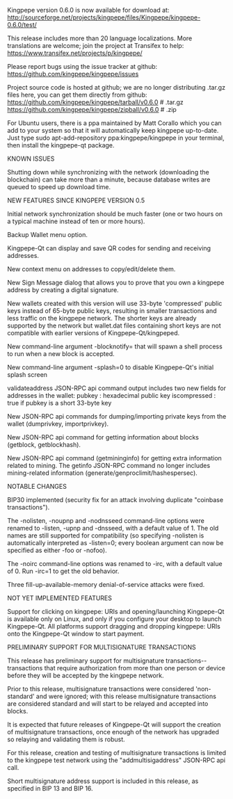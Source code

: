 Kingpepe version 0.6.0 is now available for download at:
http://sourceforge.net/projects/kingpepe/files/Kingpepe/kingpepe-0.6.0/test/

This release includes more than 20 language localizations.
More translations are welcome; join the
project at Transifex to help:
https://www.transifex.net/projects/p/kingpepe/

Please report bugs using the issue tracker at github:
https://github.com/kingpepe/kingpepe/issues

Project source code is hosted at github; we are no longer
distributing .tar.gz files here, you can get them
directly from github:
https://github.com/kingpepe/kingpepe/tarball/v0.6.0  # .tar.gz
https://github.com/kingpepe/kingpepe/zipball/v0.6.0  # .zip

For Ubuntu users, there is a ppa maintained by Matt Corallo which
you can add to your system so that it will automatically keep
kingpepe up-to-date.  Just type
sudo apt-add-repository ppa:kingpepe/kingpepe
in your terminal, then install the kingpepe-qt package.


KNOWN ISSUES

Shutting down while synchronizing with the network
(downloading the blockchain) can take more than a minute,
because database writes are queued to speed up download
time.


NEW FEATURES SINCE KINGPEPE VERSION 0.5

Initial network synchronization should be much faster
(one or two hours on a typical machine instead of ten or more
hours).

Backup Wallet menu option.

Kingpepe-Qt can display and save QR codes for sending
and receiving addresses.

New context menu on addresses to copy/edit/delete them.

New Sign Message dialog that allows you to prove that you
own a kingpepe address by creating a digital
signature.

New wallets created with this version will
use 33-byte 'compressed' public keys instead of
65-byte public keys, resulting in smaller
transactions and less traffic on the kingpepe
network. The shorter keys are already supported
by the network but wallet.dat files containing
short keys are not compatible with earlier
versions of Kingpepe-Qt/kingpeped.

New command-line argument -blocknotify=<command>
that will spawn a shell process to run <command> 
when a new block is accepted.

New command-line argument -splash=0 to disable
Kingpepe-Qt's initial splash screen

validateaddress JSON-RPC api command output includes
two new fields for addresses in the wallet:
pubkey : hexadecimal public key
iscompressed : true if pubkey is a short 33-byte key

New JSON-RPC api commands for dumping/importing
private keys from the wallet (dumprivkey, importprivkey).

New JSON-RPC api command for getting information about
blocks (getblock, getblockhash).

New JSON-RPC api command (getmininginfo) for getting
extra information related to mining. The getinfo
JSON-RPC command no longer includes mining-related
information (generate/genproclimit/hashespersec).



NOTABLE CHANGES

BIP30 implemented (security fix for an attack involving
duplicate "coinbase transactions").

The -nolisten, -noupnp and -nodnsseed command-line
options were renamed to -listen, -upnp and -dnsseed,
with a default value of 1. The old names are still
supported for compatibility (so specifying -nolisten
is automatically interpreted as -listen=0; every
boolean argument can now be specified as either
-foo or -nofoo).

The -noirc command-line options was renamed to
-irc, with a default value of 0. Run -irc=1 to
get the old behavior.

Three fill-up-available-memory denial-of-service
attacks were fixed.


NOT YET IMPLEMENTED FEATURES

Support for clicking on kingpepe: URIs and
opening/launching Kingpepe-Qt is available only on Linux,
and only if you configure your desktop to launch
Kingpepe-Qt. All platforms support dragging and dropping
kingpepe: URIs onto the Kingpepe-Qt window to start
payment.


PRELIMINARY SUPPORT FOR MULTISIGNATURE TRANSACTIONS

This release has preliminary support for multisignature
transactions-- transactions that require authorization
from more than one person or device before they
will be accepted by the kingpepe network.

Prior to this release, multisignature transactions
were considered 'non-standard' and were ignored;
with this release multisignature transactions are
considered standard and will start to be relayed
and accepted into blocks.

It is expected that future releases of Kingpepe-Qt
will support the creation of multisignature transactions,
once enough of the network has upgraded so relaying
and validating them is robust.

For this release, creation and testing of multisignature
transactions is limited to the kingpepe test network using
the "addmultisigaddress" JSON-RPC api call.

Short multisignature address support is included in this
release, as specified in BIP 13 and BIP 16.
